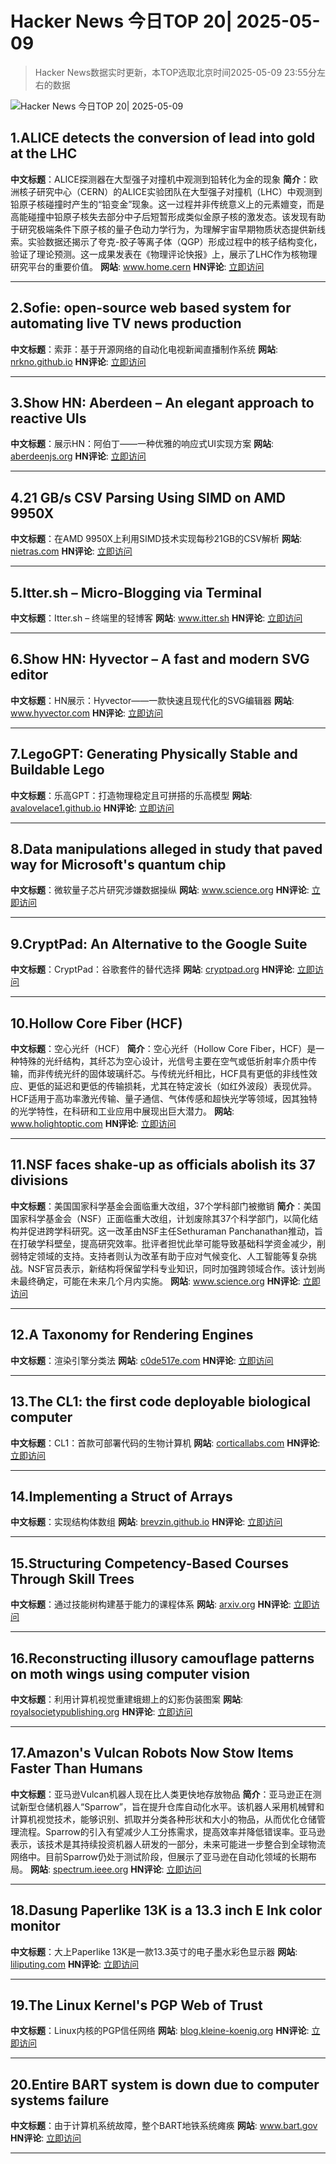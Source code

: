 # Hacker News 今日TOP 20| 2025-05-09

> Hacker News数据实时更新，本TOP选取北京时间2025-05-09 23:55分左右的数据

![Hacker News 今日TOP 20| 2025-05-09](https://img.chuhaix.com/2024/0910_imageFile-1665440404179-628424718_1725901191.png)

## 1.ALICE detects the conversion of lead into gold at the LHC
**中文标题**：ALICE探测器在大型强子对撞机中观测到铅转化为金的现象
**简介**：欧洲核子研究中心（CERN）的ALICE实验团队在大型强子对撞机（LHC）中观测到铅原子核碰撞时产生的“铅变金”现象。这一过程并非传统意义上的元素嬗变，而是高能碰撞中铅原子核失去部分中子后短暂形成类似金原子核的激发态。该发现有助于研究极端条件下原子核的量子色动力学行为，为理解宇宙早期物质状态提供新线索。实验数据还揭示了夸克-胶子等离子体（QGP）形成过程中的核子结构变化，验证了理论预测。这一成果发表在《物理评论快报》上，展示了LHC作为核物理研究平台的重要价值。
**网站**:  <a href='https://www.home.cern/news/news/physics/alice-detects-conversion-lead-gold-lhc' target='_blank' rel='nofollow'>www.home.cern</a>
**HN评论**:  <a href='https://news.ycombinator.com/item?id=43937214&utm_source=www.chuhaix.com' target='_blank' rel='nofollow'>立即访问</a>

---

## 2.Sofie: open-source web based system for automating live TV news production
**中文标题**：索菲：基于开源网络的自动化电视新闻直播制作系统
**网站**:  <a href='https://nrkno.github.io/sofie-core/' target='_blank' rel='nofollow'>nrkno.github.io</a>
**HN评论**:  <a href='https://news.ycombinator.com/item?id=43936408&utm_source=www.chuhaix.com' target='_blank' rel='nofollow'>立即访问</a>

---

## 3.Show HN: Aberdeen – An elegant approach to reactive UIs
**中文标题**：展示HN：阿伯丁——一种优雅的响应式UI实现方案
**网站**:  <a href='https://aberdeenjs.org/' target='_blank' rel='nofollow'>aberdeenjs.org</a>
**HN评论**:  <a href='https://news.ycombinator.com/item?id=43936097&utm_source=www.chuhaix.com' target='_blank' rel='nofollow'>立即访问</a>

---

## 4.21 GB/s CSV Parsing Using SIMD on AMD 9950X
**中文标题**：在AMD 9950X上利用SIMD技术实现每秒21GB的CSV解析
**网站**:  <a href='https://nietras.com/2025/05/09/sep-0-10-0/' target='_blank' rel='nofollow'>nietras.com</a>
**HN评论**:  <a href='https://news.ycombinator.com/item?id=43936592&utm_source=www.chuhaix.com' target='_blank' rel='nofollow'>立即访问</a>

---

## 5.Itter.sh – Micro-Blogging via Terminal
**中文标题**：Itter.sh – 终端里的轻博客
**网站**:  <a href='https://www.itter.sh/' target='_blank' rel='nofollow'>www.itter.sh</a>
**HN评论**:  <a href='https://news.ycombinator.com/item?id=43936884&utm_source=www.chuhaix.com' target='_blank' rel='nofollow'>立即访问</a>

---

## 6.Show HN: Hyvector – A fast and modern SVG editor
**中文标题**：HN展示：Hyvector——一款快速且现代化的SVG编辑器
**网站**:  <a href='https://www.hyvector.com' target='_blank' rel='nofollow'>www.hyvector.com</a>
**HN评论**:  <a href='https://news.ycombinator.com/item?id=43935394&utm_source=www.chuhaix.com' target='_blank' rel='nofollow'>立即访问</a>

---

## 7.LegoGPT: Generating Physically Stable and Buildable Lego
**中文标题**：乐高GPT：打造物理稳定且可拼搭的乐高模型
**网站**:  <a href='https://avalovelace1.github.io/LegoGPT/' target='_blank' rel='nofollow'>avalovelace1.github.io</a>
**HN评论**:  <a href='https://news.ycombinator.com/item?id=43933891&utm_source=www.chuhaix.com' target='_blank' rel='nofollow'>立即访问</a>

---

## 8.Data manipulations alleged in study that paved way for Microsoft's quantum chip
**中文标题**：微软量子芯片研究涉嫌数据操纵
**网站**:  <a href='https://www.science.org/content/article/data-manipulations-alleged-study-paved-way-microsoft-s-quantum-chip' target='_blank' rel='nofollow'>www.science.org</a>
**HN评论**:  <a href='https://news.ycombinator.com/item?id=43935625&utm_source=www.chuhaix.com' target='_blank' rel='nofollow'>立即访问</a>

---

## 9.CryptPad: An Alternative to the Google Suite
**中文标题**：CryptPad：谷歌套件的替代选择
**网站**:  <a href='https://cryptpad.org/' target='_blank' rel='nofollow'>cryptpad.org</a>
**HN评论**:  <a href='https://news.ycombinator.com/item?id=43935707&utm_source=www.chuhaix.com' target='_blank' rel='nofollow'>立即访问</a>

---

## 10.Hollow Core Fiber (HCF)
**中文标题**：空心光纤（HCF）
**简介**：空心光纤（Hollow Core Fiber，HCF）是一种特殊的光纤结构，其纤芯为空心设计，光信号主要在空气或低折射率介质中传输，而非传统光纤的固体玻璃纤芯。与传统光纤相比，HCF具有更低的非线性效应、更低的延迟和更低的传输损耗，尤其在特定波长（如红外波段）表现优异。HCF适用于高功率激光传输、量子通信、气体传感和超快光学等领域，因其独特的光学特性，在科研和工业应用中展现出巨大潜力。
**网站**:  <a href='https://www.holightoptic.com/what-is-hollow-core-fiber-hcf%ef%bc%9f/' target='_blank' rel='nofollow'>www.holightoptic.com</a>
**HN评论**:  <a href='https://news.ycombinator.com/item?id=43936468&utm_source=www.chuhaix.com' target='_blank' rel='nofollow'>立即访问</a>

---

## 11.NSF faces shake-up as officials abolish its 37 divisions
**中文标题**：美国国家科学基金会面临重大改组，37个学科部门被撤销
**简介**：美国国家科学基金会（NSF）正面临重大改组，计划废除其37个科学部门，以简化结构并促进跨学科研究。这一改革由NSF主任Sethuraman Panchanathan推动，旨在打破学科壁垒，提高研究效率。批评者担忧此举可能导致基础科学资金减少，削弱特定领域的支持。支持者则认为改革有助于应对气候变化、人工智能等复杂挑战。NSF官员表示，新结构将保留学科专业知识，同时加强跨领域合作。该计划尚未最终确定，可能在未来几个月内实施。
**网站**:  <a href='https://www.science.org/content/article/exclusive-nsf-faces-radical-shake-officials-abolish-its-37-divisions' target='_blank' rel='nofollow'>www.science.org</a>
**HN评论**:  <a href='https://news.ycombinator.com/item?id=43935913&utm_source=www.chuhaix.com' target='_blank' rel='nofollow'>立即访问</a>

---

## 12.A Taxonomy for Rendering Engines
**中文标题**：渲染引擎分类法
**网站**:  <a href='https://c0de517e.com/021_taxonomy.htm' target='_blank' rel='nofollow'>c0de517e.com</a>
**HN评论**:  <a href='https://news.ycombinator.com/item?id=43908220&utm_source=www.chuhaix.com' target='_blank' rel='nofollow'>立即访问</a>

---

## 13.The CL1: the first code deployable biological computer
**中文标题**：CL1：首款可部署代码的生物计算机
**网站**:  <a href='https://corticallabs.com/cl1.html' target='_blank' rel='nofollow'>corticallabs.com</a>
**HN评论**:  <a href='https://news.ycombinator.com/item?id=43909418&utm_source=www.chuhaix.com' target='_blank' rel='nofollow'>立即访问</a>

---

## 14.Implementing a Struct of Arrays
**中文标题**：实现结构体数组
**网站**:  <a href='https://brevzin.github.io/c++/2025/05/02/soa/' target='_blank' rel='nofollow'>brevzin.github.io</a>
**HN评论**:  <a href='https://news.ycombinator.com/item?id=43935434&utm_source=www.chuhaix.com' target='_blank' rel='nofollow'>立即访问</a>

---

## 15.Structuring Competency-Based Courses Through Skill Trees
**中文标题**：通过技能树构建基于能力的课程体系
**网站**:  <a href='https://arxiv.org/abs/2504.16966' target='_blank' rel='nofollow'>arxiv.org</a>
**HN评论**:  <a href='https://news.ycombinator.com/item?id=43894967&utm_source=www.chuhaix.com' target='_blank' rel='nofollow'>立即访问</a>

---

## 16.Reconstructing illusory camouflage patterns on moth wings using computer vision
**中文标题**：利用计算机视觉重建蛾翅上的幻影伪装图案
**网站**:  <a href='https://royalsocietypublishing.org/doi/10.1098/rsif.2024.0757' target='_blank' rel='nofollow'>royalsocietypublishing.org</a>
**HN评论**:  <a href='https://news.ycombinator.com/item?id=43936461&utm_source=www.chuhaix.com' target='_blank' rel='nofollow'>立即访问</a>

---

## 17.Amazon's Vulcan Robots Now Stow Items Faster Than Humans
**中文标题**：亚马逊Vulcan机器人现在比人类更快地存放物品
**简介**：亚马逊正在测试新型仓储机器人“Sparrow”，旨在提升仓库自动化水平。该机器人采用机械臂和计算机视觉技术，能够识别、抓取并分类各种形状和大小的物品，从而优化仓储管理流程。Sparrow的引入有望减少人工分拣需求，提高效率并降低错误率。亚马逊表示，该技术是其持续投资机器人研发的一部分，未来可能进一步整合到全球物流网络中。目前Sparrow仍处于测试阶段，但展示了亚马逊在自动化领域的长期布局。
**网站**:  <a href='https://spectrum.ieee.org/amazon-stowing-robots' target='_blank' rel='nofollow'>spectrum.ieee.org</a>
**HN评论**:  <a href='https://news.ycombinator.com/item?id=43935586&utm_source=www.chuhaix.com' target='_blank' rel='nofollow'>立即访问</a>

---

## 18.Dasung Paperlike 13K is a 13.3 inch E Ink color monitor
**中文标题**：大上Paperlike 13K是一款13.3英寸的电子墨水彩色显示器
**网站**:  <a href='https://liliputing.com/dasung-paperlike-13k-is-a-13-3-inch-e-ink-color-monitor-crowdfunding/' target='_blank' rel='nofollow'>liliputing.com</a>
**HN评论**:  <a href='https://news.ycombinator.com/item?id=43936813&utm_source=www.chuhaix.com' target='_blank' rel='nofollow'>立即访问</a>

---

## 19.The Linux Kernel's PGP Web of Trust
**中文标题**：Linux内核的PGP信任网络
**网站**:  <a href='https://blog.kleine-koenig.org/ukl/the-linux-kernels-pgp-web-of-trust.html' target='_blank' rel='nofollow'>blog.kleine-koenig.org</a>
**HN评论**:  <a href='https://news.ycombinator.com/item?id=43935356&utm_source=www.chuhaix.com' target='_blank' rel='nofollow'>立即访问</a>

---

## 20.Entire BART system is down due to computer systems failure
**中文标题**：由于计算机系统故障，整个BART地铁系统瘫痪
**网站**:  <a href='https://www.bart.gov/' target='_blank' rel='nofollow'>www.bart.gov</a>
**HN评论**:  <a href='https://news.ycombinator.com/item?id=43937242&utm_source=www.chuhaix.com' target='_blank' rel='nofollow'>立即访问</a>

---

